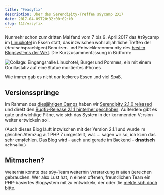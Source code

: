 ```yaml
---
title: "#easyfix"
description: Über das Serendipity-Treffen s9ycamp 2017
date: 2017-04-09T20:32:00+02:00
slug: 112/easyfix
---
```


Nunmehr schon zum dritten Mal fand vom 7. bis 9. April 2017 das #s9ycamp im [Linuxhotel](http://linuxhotel.de) in Essen statt, das inzwischen wohl alljährliche Treffen der (deutschsprachigen) Benutzer- und Entwicklercommunity des [besten Blogsystems der Welt](https://s9y.org). Die Kurzzusammenfassung in Bildform:

![Collage: Eingangshalle Linuxhotel, Burger und Pommes, ein mit einem Gorillastativ auf eine Statue montiertes iPhones](/uploads/artikel/s9ycamp-2017.jpg)

Wie immer gab es nicht _nur_ leckeres Essen und viel Spaß.

## Versionssprünge

Im Rahmen des [diesjährigen Camps](https://blog.s9y.org/archives/275-Greetings-from-Serendipity-s9ycamp.html) haben wir [Serendipity 2.1.0 released](https://blog.s9y.org/archives/273-Serendipity-2.1.0-released.html) und direkt den [Bugfix-Release 2.1.1 hinterher geschoben](https://blog.s9y.org/archives/274-Serendipity-2.1.1-released.html). Außerdem gibt es gute und wichtige Pläne, wie sich das System in der kommenden Version weiter entwickeln soll.

(Auch dieses Blog läuft inzwischen mit der Version 2.1.1 und wurde im gleichen Atemzug auf PHP 7 umgestellt, was … sagen wir so, ich kann das sehr empfehlen. Das Blog wird – auch und gerade im Backend – **drastisch** schneller.)

## Mitmachen?

Weiterhin könnte das s9y-Team weiterhin Verstärkung in allen Bereichen gebrauchen. Wer also Lust hat, in einem offenen, freundlichen Team ein PHP-basiertes Blogsystem mit zu entwickeln, der oder die [melde sich doch bitte](https://docs.s9y.org/docs/contributing/index.html).
